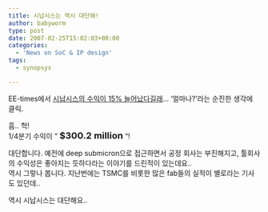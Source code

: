 ```yaml
---
title: 시납시스는 역시 대단해!
author: babyworm
type: post
date: 2007-02-25T15:02:03+00:00
categories:
  - 'News on SoC & IP design'
tags:
  - synopsys

---
```

EE-times에서 <A href="http://www.edadesignline.com/197008048?cid=RSSfeed\_EDAdesignline\_edadlALL" target=_blank>시납시스의 수익이 15% 늘어났다길래</A>… ‘얼마나?’라는 순진한 생각에 클릭.

흠.. 헉!<br>
1/4분기 수익이 ” **<FONT size=4>$300.2 million</FONT>** “!

대단합니다. 예전에 deep submicron으로 접근하면서 공정 회사는 부진해지고, 툴회사의 수익성은 좋아지는 듯하다라는 이야기를 드린적이 있는데요..<br>
역시 그렇나 봅니다. 지난번에는 TSMC를 비롯한 많은 fab들의 실적이 별로라는 기사도 있던데.. 

역시 시납시스는 대단해요..
